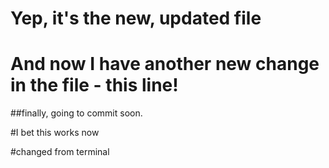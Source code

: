 # Yep, it's the new, updated file

# And now I have another new change in the file - this line!

##finally, going to commit soon.

#I bet this works now


#changed from terminal